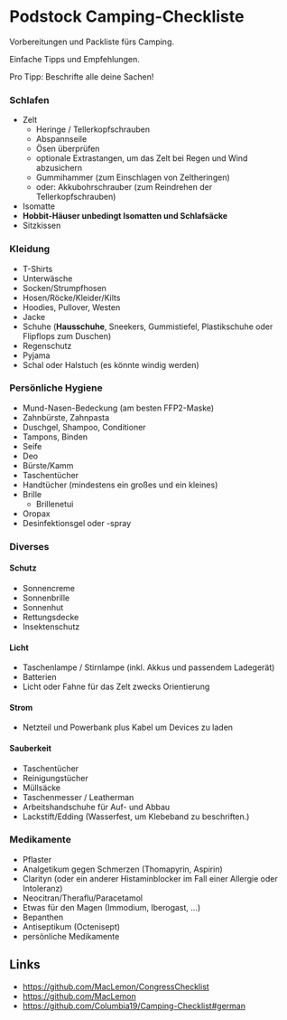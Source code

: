 # Podstock Camping-Checkliste
Vorbereitungen und Packliste fürs Camping.

Einfache Tipps und Empfehlungen.

Pro Tipp: Beschrifte alle deine Sachen!

### Schlafen

* Zelt
	- Heringe / Tellerkopfschrauben
	- Abspannseile
	- Ösen überprüfen
	- optionale Extrastangen, um das Zelt bei Regen und Wind abzusichern
	- Gummihammer (zum Einschlagen von Zeltheringen)
	- oder: Akkubohrschrauber (zum Reindrehen der Tellerkopfschrauben)
* Isomatte
* **Hobbit-Häuser unbedingt Isomatten und Schlafsäcke**
* Sitzkissen

### Kleidung

* T-Shirts
* Unterwäsche
* Socken/Strumpfhosen
* Hosen/Röcke/Kleider/Kilts
* Hoodies, Pullover, Westen
* Jacke
* Schuhe (**Hausschuhe**, Sneekers, Gummistiefel, Plastikschuhe oder Flipflops zum Duschen)
* Regenschutz
* Pyjama
* Schal oder Halstuch (es könnte windig werden)


### Persönliche Hygiene
* Mund-Nasen-Bedeckung (am besten FFP2-Maske)
* Zahnbürste, Zahnpasta
* Duschgel, Shampoo, Conditioner
* Tampons, Binden
* Seife
* Deo
* Bürste/Kamm
* Taschentücher
* Handtücher (mindestens ein großes und ein kleines)
* Brille
	- Brillenetui
* Oropax
* Desinfektionsgel oder -spray


### Diverses

#### Schutz
* Sonnencreme
* Sonnenbrille
* Sonnenhut
* Rettungsdecke
* Insektenschutz

#### Licht
* Taschenlampe / Stirnlampe (inkl. Akkus und passendem Ladegerät)
* Batterien
* Licht oder Fahne für das Zelt zwecks Orientierung

#### Strom
* Netzteil und Powerbank plus Kabel um Devices zu laden

#### Sauberkeit
* Taschentücher
* Reinigungstücher
* Müllsäcke
* Taschenmesser / Leatherman
* Arbeitshandschuhe für Auf- und Abbau
* Lackstift/Edding (Wasserfest, um Klebeband zu beschriften.)

### Medikamente

* Pflaster
* Analgetikum gegen Schmerzen (Thomapyrin, Aspirin)
* Clarityn (oder ein anderer Histaminblocker im Fall einer Allergie oder Intoleranz)
* Neocitran/Theraflu/Paracetamol
* Etwas für den Magen (Immodium, Iberogast, …)
* Bepanthen
* Antiseptikum (Octenisept)
* persönliche Medikamente


## Links
- https://github.com/MacLemon/CongressChecklist
- https://github.com/MacLemon
- https://github.com/Columbia19/Camping-Checklist#german
